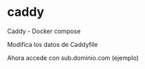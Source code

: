 # caddy
Caddy - Docker compose

Modifica los datos de Caddyfile

Ahora accede con sub.dominio.com (ejemplo)
